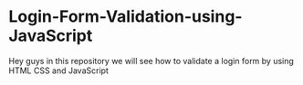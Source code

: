 # Login-Form-Validation-using-JavaScript
Hey guys in this repository we will see how to validate a login form by using HTML CSS and JavaScript
